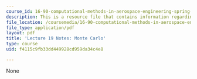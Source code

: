 ```yaml
---
course_id: 16-90-computational-methods-in-aerospace-engineering-spring-2014
description: This is a resource file that contains information regarding lecture 19.
file_location: /coursemedia/16-90-computational-methods-in-aerospace-engineering-spring-2014/f4115c9fb33dd449928cd959da34c4e8_MIT16_90S14_Lecture19.pdf
file_type: application/pdf
layout: pdf
title: 'Lecture 19 Notes: Monte Carlo'
type: course
uid: f4115c9fb33dd449928cd959da34c4e8

---
```

None